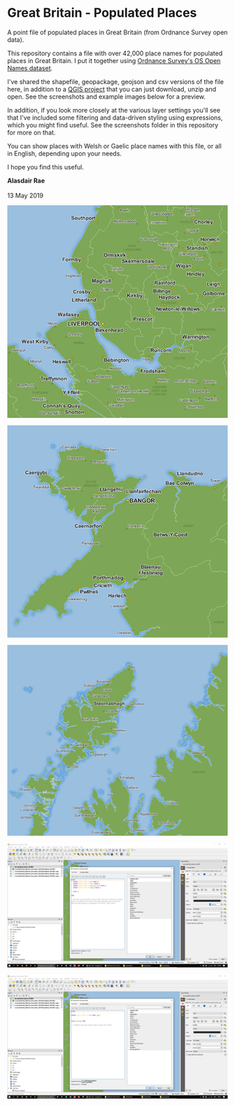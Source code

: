 # Great Britain - Populated Places
A point file of populated places in Great Britain (from Ordnance Survey open data).

This repository contains a file with over 42,000 place names for populated places in Great Britain. I put it together using [Ordnance Survey's OS Open Names dataset](https://www.ordnancesurvey.co.uk/business-and-government/products/os-open-names.html).

I've shared the shapefile, geopackage, geojson and csv versions of the file here, in addition to a [QGIS project](https://github.com/alasdairrae/gb-places/blob/master/gb_places_for_sharing.zip) that you can just download, unzip and open. See the screenshots and example images below for a preview. 

In addition, if you look more closely at the various layer settings you'll see that I've included some filtering and data-driven styling using expressions, which you might find useful. See the screenshots folder in this repository for more on that.

You can show places with Welsh or Gaelic place names with this file, or all in English, depending upon your needs.

I hope you find this useful. 

**Alasdair Rae**
<br/>
<br/>
13 May 2019

![Merseyside example](/screenshots/merseyside_etc.png)<br/>


![North Wales example](/screenshots/north_wales.png)<br/>


![Hebrides example](/screenshots/hebrides.png)<br/>


![Font size example](/screenshots/gb_places_font_size.png)<br/>


![Label case example](/screenshots/gb_places_label_case.png)<br/>



